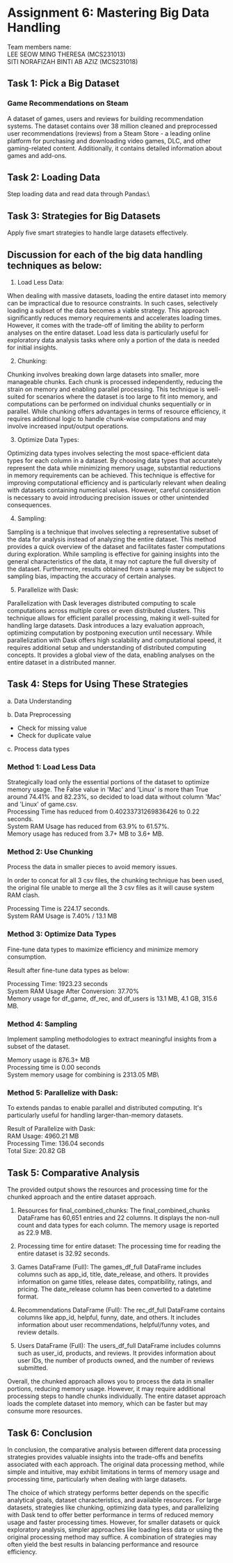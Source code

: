 # Assignment 6: Mastering Big Data Handling

Team members name:\
LEE SEOW MING THERESA (MCS231013)\
SITI NORAFIZAH BINTI AB AZIZ (MCS231018)

## Task 1: Pick a Big Dataset

### Game Recommendations on Steam

A dataset of games, users and reviews for building recommendation systems.
The dataset contains over 38 million cleaned and preprocessed user recommendations (reviews) from a Steam Store - a leading online platform for purchasing and downloading video games, DLC, and other gaming-related content. Additionally, it contains detailed information about games and add-ons.

## Task 2: Loading Data
Step loading data and read data through Pandas:\

## Task 3: Strategies for Big Datasets

Apply five smart strategies to handle large datasets effectively.


## Discussion for each of the big data handling techniques as below:

1. Load Less Data:

When dealing with massive datasets, loading the entire dataset into memory can be impractical due to resource constraints. In such cases, selectively loading a subset of the data becomes a viable strategy. This approach significantly reduces memory requirements and accelerates loading times. However, it comes with the trade-off of limiting the ability to perform analyses on the entire dataset. Load less data is particularly useful for exploratory data analysis tasks where only a portion of the data is needed for initial insights.

2. Chunking:

Chunking involves breaking down large datasets into smaller, more manageable chunks. Each chunk is processed independently, reducing the strain on memory and enabling parallel processing. This technique is well-suited for scenarios where the dataset is too large to fit into memory, and computations can be performed on individual chunks sequentially or in parallel. While chunking offers advantages in terms of resource efficiency, it requires additional logic to handle chunk-wise computations and may involve increased input/output operations.

3. Optimize Data Types:

Optimizing data types involves selecting the most space-efficient data types for each column in a dataset. By choosing data types that accurately represent the data while minimizing memory usage, substantial reductions in memory requirements can be achieved. This technique is effective for improving computational efficiency and is particularly relevant when dealing with datasets containing numerical values. However, careful consideration is necessary to avoid introducing precision issues or other unintended consequences.

4. Sampling:

Sampling is a technique that involves selecting a representative subset of the data for analysis instead of analyzing the entire dataset. This method provides a quick overview of the dataset and facilitates faster computations during exploration. While sampling is effective for gaining insights into the general characteristics of the data, it may not capture the full diversity of the dataset. Furthermore, results obtained from a sample may be subject to sampling bias, impacting the accuracy of certain analyses.

5. Parallelize with Dask:

Parallelization with Dask leverages distributed computing to scale computations across multiple cores or even distributed clusters. This technique allows for efficient parallel processing, making it well-suited for handling large datasets. Dask introduces a lazy evaluation approach, optimizing computation by postponing execution until necessary. While parallelization with Dask offers high scalability and computational speed, it requires additional setup and understanding of distributed computing concepts. It provides a global view of the data, enabling analyses on the entire dataset in a distributed manner.


## Task 4: Steps for Using These Strategies

a. Data Understanding

b. Data Preprocessing
- Check for missing value
- Check for duplicate value

c. Process data types

### Method 1: Load Less Data

Strategically load only the essential portions of the dataset to optimize memory usage.
The False value in 'Mac' and 'Linux' is more than True around 74.41% and 82.23%, so decided to load data without column 'Mac' and 'Linux' of game.csv.\
Processing Time has reduced from 0.40233731269836426 to 0.22 seconds.\
System RAM Usage has reduced from 63.9% to 61.57%.\
Memory usage has reduced from 3.7+ MB to 3.6+ MB.


### Method 2: Use Chunking

Process the data in smaller pieces to avoid memory issues.

In order to concat for all 3 csv files, the chunking technique has been used, the original file unable to merge all the 3 csv files as it will cause system RAM clash.

Processing Time is 224.17 seconds.\
System RAM Usage is 7.40% / 13.1 MB

### Method 3: Optimize Data Types
Fine-tune data types to maximize efficiency and minimize memory consumption.

Result after fine-tune data types as below:

Processing Time: 1923.23 seconds\
System RAM Usage After Conversion: 37.70%\
Memory usage for df_game, df_rec, and df_users is 13.1 MB, 4.1 GB, 315.6 MB.

### Method 4: Sampling
 Implement sampling methodologies to extract meaningful insights from a subset of the dataset.

Memory usage is 876.3+ MB\
Processing time is 0.00 seconds\
System memory usage for combining is 2313.05 MB\

### Method 5: Parallelize with Dask:
To extends pandas to enable parallel and distributed computing. It's particularly useful for handling larger-than-memory datasets.

Result of Parallelize with Dask:\
RAM Usage: 4960.21 MB\
Processing Time: 136.04 seconds\
Total Size: 20.82 GB

## Task 5: Comparative Analysis

The provided output shows the resources and processing time for the chunked approach and the entire dataset approach.

1. Resources for final_combined_chunks:
The final_combined_chunks DataFrame has 60,651 entries and 22 columns.
It displays the non-null count and data types for each column.
The memory usage is reported as 22.9 MB.

2. Processing time for entire dataset:
The processing time for reading the entire dataset is 32.92 seconds.

3. Games DataFrame (Full):
The games_df_full DataFrame includes columns such as app_id, title, date_release, and others.
It provides information on game titles, release dates, compatibility, ratings, and pricing.
The date_release column has been converted to a datetime format.

4. Recommendations DataFrame (Full):
The rec_df_full DataFrame contains columns like app_id, helpful, funny, date, and others.
It includes information about user recommendations, helpful/funny votes, and review details.

5. Users DataFrame (Full):
The users_df_full DataFrame includes columns such as user_id, products, and reviews.
It provides information about user IDs, the number of products owned, and the number of reviews submitted.

Overall, the chunked approach allows you to process the data in smaller portions, reducing memory usage. However, it may require additional processing steps to handle chunks individually. The entire dataset approach loads the complete dataset into memory, which can be faster but may consume more resources.

## Task 6: Conclusion

In conclusion, the comparative analysis between different data processing strategies provides valuable insights into the trade-offs and benefits associated with each approach. The original data processing method, while simple and intuitive, may exhibit limitations in terms of memory usage and processing time, particularly when dealing with large datasets.

The choice of which strategy performs better depends on the specific analytical goals, dataset characteristics, and available resources. For large datasets, strategies like chunking, optimizing data types, and parallelizing with Dask tend to offer better performance in terms of reduced memory usage and faster processing times. However, for smaller datasets or quick exploratory analysis, simpler approaches like loading less data or using the original processing method may suffice. A combination of strategies may often yield the best results in balancing performance and resource efficiency.
